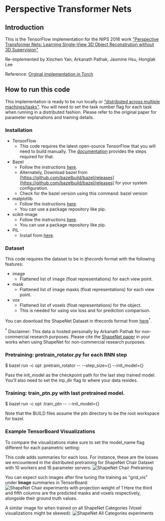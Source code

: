 # Perspective Transformer Nets

## Introduction
This is the TensorFlow implementation for the NIPS 2016 work ["Perspective Transformer Nets: Learning Single-View 3D Object Reconstrution without 3D Supervision"](https://papers.nips.cc/paper/6206-perspective-transformer-nets-learning-single-view-3d-object-reconstruction-without-3d-supervision.pdf)

Re-implemented by Xinchen Yan, Arkanath Pathak, Jasmine Hsu, Honglak Lee

Reference: [Orginal implementation in Torch](https://github.com/xcyan/nips16_PTN)

## How to run this code

This implementation is ready to be run locally or ["distributed across multiple machines/tasks"](https://www.tensorflow.org/deploy/distributed).
You will need to set the task number flag for each task when running in a distributed fashion.
Please refer to the original paper for parameter explanations and training details.

### Installation
*   TensorFlow
    *   This code requires the latest open-source TensorFlow that you will need to build manually.
    The [documentation](https://www.tensorflow.org/install/install_sources) provides the steps required for that.
*   Bazel
    *   Follow the instructions [here](http://bazel.build/docs/install.html).
    *   Alternately, Download bazel from
        [https://github.com/bazelbuild/bazel/releases](https://github.com/bazelbuild/bazel/releases)
        for your system configuration.
    *   Check for the bazel version using this command: bazel version
*   matplotlib
    *   Follow the instructions [here](https://matplotlib.org/users/installing.html).
    *   You can use a package repository like pip.
*   scikit-image
    *   Follow the instructions [here](http://scikit-image.org/docs/dev/install.html).
    *   You can use a package repository like pip.
*   PIL
    *   Install from [here](https://pypi.python.org/pypi/Pillow/2.2.1).

### Dataset

This code requires the dataset to be in *tfrecords* format with the following features:
*   image
    *   Flattened list of image (float representations) for each view point.
*   mask
    *   Flattened list of image masks (float representations) for each view point.
*   vox
    *   Flattened list of voxels (float representations) for the object.
    *   This is needed for using vox loss and for prediction comparison.

You can download the ShapeNet Dataset in tfrecords format from [here](https://drive.google.com/file/d/0B12XukcbU7T7OHQ4MGh6d25qQlk)<sup>*</sup>.

<sup>*</sup> Disclaimer: This data is hosted personally by Arkanath Pathak for non-commercial research purposes. Please cite the [ShapeNet paper](https://arxiv.org/pdf/1512.03012.pdf) in your works when using ShapeNet for non-commercial research purposes.

### Pretraining: pretrain_rotator.py for each RNN step
$ bazel run -c opt :pretrain_rotator -- --step_size={} --init_model={}

Pass the init_model as the checkpoint path for the last step trained model.
You'll also need to set the inp_dir flag to where your data resides.

### Training: train_ptn.py with last pretrained model.
$ bazel run -c opt :train_ptn -- --init_model={}

Note that the BUILD files assume the ptn directory to be the root workspace for bazel.

### Example TensorBoard Visualizations

To compare the visualizations make sure to set the model_name flag different for each parametric setting:

This code adds summaries for each loss. For instance, these are the losses we encountered in the distributed pretraining for ShapeNet Chair Dataset with 10 workers and 16 parameter servers:
![ShapeNet Chair Pretraining](https://drive.google.com/uc?export=view&id=0B12XukcbU7T7bWdlTjhzbGJVaWs "ShapeNet Chair Experiment Pretraining Losses")

You can expect such images after fine tuning the training as "grid_vis" under **Image** summaries in TensorBoard:
![ShapeNet Chair experiments with projection weight of 1](https://drive.google.com/uc?export=view&id=0B12XukcbU7T7ZFV6aEVBSDdCMjQ "ShapeNet Chair Dataset Predictions")
Here the third and fifth columns are the predicted masks and voxels respectively, alongside their ground truth values.

A similar image for when trained on all ShapeNet Categories (Voxel visualizations might be skewed):
![ShapeNet All Categories experiments](https://drive.google.com/uc?export=view&id=0B12XukcbU7T7bDZKNFlkTVAzZmM "ShapeNet All Categories Dataset Predictions")
